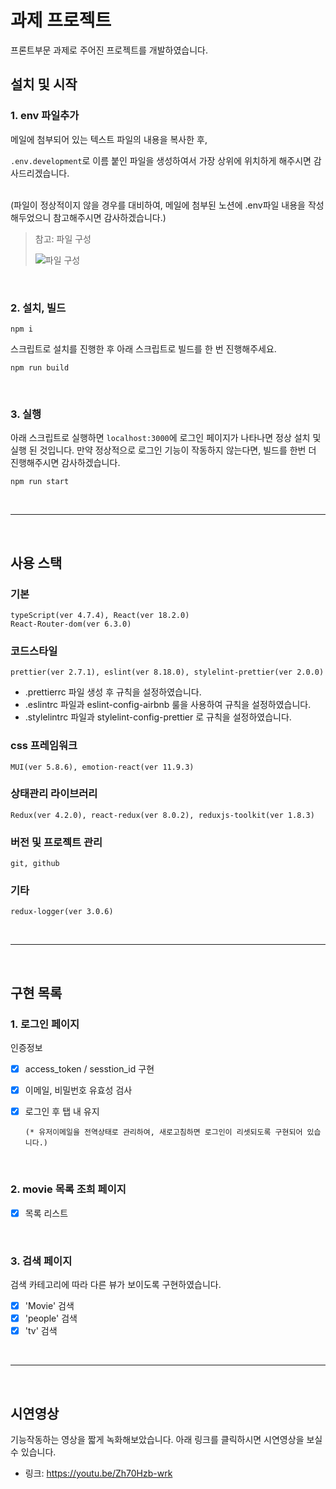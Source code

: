 # 과제 프로젝트

프론트부문 과제로 주어진 프로젝트를 개발하였습니다.

## 설치 및 시작

### 1. env 파일추가

메일에 첨부되어 있는 텍스트 파일의 내용을 복사한 후, 

`.env.development`로 이름 붙인 파일을 생성하여서
가장 상위에 위치하게 해주시면 감사드리겠습니다.

<br/>
(파일이 정상적이지 않을 경우를 대비하여, 메일에 첨부된 노션에 .env파일 내용을 작성해두었으니 참고해주시면 감사하겠습니다.)

> 참고: 파일 구성
>
> ![파일 구성](https://user-images.githubusercontent.com/85507868/177072222-b1afc1cd-35b3-46ce-ba45-2df66fa353e4.png)

<br/>

### 2. 설치, 빌드

```
npm i
```

스크립트로 설치를 진행한 후 아래 스크립트로 빌드를 한 번 진행해주세요.

```
npm run build
```

<br/>

### 3. 실행

아래 스크립트로 실행하면 `localhost:3000`에 로그인 페이지가 나타나면 정상 설치 및 실행 된 것입니다. 만약 정상적으로 로그인 기능이 작동하지 않는다면, 빌드를 한번 더 진행해주시면 감사하겠습니다.

```
npm run start
```

<br/>

---

<br/>

## 사용 스택

### 기본

    typeScript(ver 4.7.4), React(ver 18.2.0)
    React-Router-dom(ver 6.3.0)

### 코드스타일

    prettier(ver 2.7.1), eslint(ver 8.18.0), stylelint-prettier(ver 2.0.0)

- .prettierrc 파일 생성 후 규칙을 설정하였습니다.
- .eslintrc 파일과 eslint-config-airbnb 룰을 사용하여 규칙을 설정하였습니다.
- .stylelintrc 파일과 stylelint-config-prettier 로 규칙을 설정하였습니다.

### css 프레임워크

    MUI(ver 5.8.6), emotion-react(ver 11.9.3)

### 상태관리 라이브러리

    Redux(ver 4.2.0), react-redux(ver 8.0.2), reduxjs-toolkit(ver 1.8.3)

### 버전 및 프로젝트 관리

    git, github

### 기타

    redux-logger(ver 3.0.6)

<br/>

---

<br/>

## 구현 목록

### 1. 로그인 페이지

인증정보

- [x] access_token / sesstion_id
      구현
- [x] 이메일, 비밀번호 유효성 검사
- [x] 로그인 후 탭 내 유지

      (* 유저이메일을 전역상태로 관리하여, 새로고침하면 로그인이 리셋되도록 구현되어 있습니다.)

  <br/>

### 2. movie 목록 조희 페이지

- [x] 목록 리스트

<br/>

### 3. 검색 페이지

검색 카테고리에 따라 다른 뷰가 보이도록 구현하였습니다.

- [x] 'Movie' 검색
- [x] 'people' 검색
- [x] 'tv' 검색

<br/>

---

<br/>

## 시연영상

기능작동하는 영상을 짧게 녹화해보았습니다. 아래 링크를 클릭하시면 시연영상을 보실 수 있습니다.

- 링크:
  https://youtu.be/Zh70Hzb-wrk
